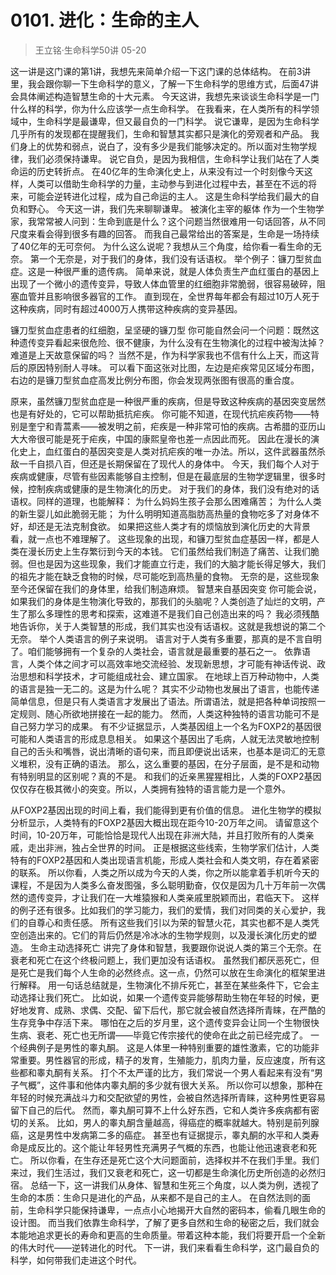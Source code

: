 # 0101. 进化：生命的主人
> 王立铭·生命科学50讲
05-20

这一讲是这门课的第1讲，我想先来简单介绍一下这门课的总体结构。
在前3讲里，我会跟你聊一下生命科学的意义，了解一下生命科学的思维方式，后面47讲会具体阐述构造智慧生命的十大元素。
今天这讲，我想先来谈谈生命科学是一门什么样的科学，你为什么应该学一点生命科学。
在我看来，在人类所有的科学领域中，生命科学是最谦卑，但又最自负的一门科学。
说它谦卑，是因为生命科学几乎所有的发现都在提醒我们，生命和智慧其实都只是演化的旁观者和产品。
我们身上的优势和弱点，说白了，没有多少是我们能够决定的。所以面对生物学规律，我们必须保持谦卑。
说它自负，是因为我相信，生命科学让我们站在了人类命运的历史转折点。
在40亿年的生命演化史上，从来没有过一个时刻像今天这样，人类可以借助生命科学的力量，主动参与到进化过程中去，甚至在不远的将来，可能会逆转进化过程，成为自己命运的主人。
这是生命科学给我们最大的自负和野心。
今天这一讲，我们先来聊聊谦卑。
被演化主宰的躯体
作为一个生物学家，我常常被人问到：生命到底是什么？这个问题当然很难用一句话回答，从不同尺度来看会得到很多有趣的回答。
而我自己最常给出的答案是，生命是一场持续了40亿年的无可奈何。
为什么这么说呢？我想从三个角度，给你看一看生命的无奈。
第一个无奈是，对于我们的身体，我们没有话语权。
举个例子：镰刀型贫血症。这是一种很严重的遗传病。
简单来说，就是人体负责生产血红蛋白的基因上出现了一个微小的遗传变异，导致人体血管里的红细胞非常脆弱，很容易破碎，阻塞血管并且影响很多器官的工作。
直到现在，全世界每年都会有超过10万人死于这种疾病，同时有超过4000万人携带这种疾病的变异基因。

镰刀型贫血症患者的红细胞，呈坚硬的镰刀型
你可能自然会问一个问题：既然这种遗传变异看起来很危险、很不健康，为什么没有在生物演化的过程中被淘汰掉？难道是上天故意保留的吗？
当然不是，作为科学家我也不信有什么上天，而这背后的原因特别耐人寻味。
可以看下面这张对比图，左边是疟疾常见区域分布图，右边的是镰刀型贫血症高发比例分布图，你会发现两张图有很高的重合度。

原来，虽然镰刀型贫血症是一种很严重的疾病，但是导致这种疾病的基因突变居然也是有好处的，它可以帮助抵抗疟疾。
你可能不知道，在现代抗疟疾药物——特别是奎宁和青蒿素——被发明之前，疟疾是一种非常可怕的疾病。古希腊的亚历山大大帝很可能是死于疟疾，中国的康熙皇帝也差一点因此而死。
因此在漫长的演化史上，血红蛋白的基因突变是人类对抗疟疾的唯一办法。所以，这件武器虽然杀敌一千自损八百，但还是长期保留在了现代人的身体中。
今天，我们每个人对于疾病或健康，尽管有些因素能够自主控制，但是在最底层的生物学逻辑里，很多时候，控制疾病或健康的是生物演化的历史。
对于我们的身体，我们没有绝对的话语权。同样的道理，也能解释：
为什么妈妈生孩子会那么困难痛苦；
为什么人类的新生婴儿如此脆弱无能；
为什么明明知道高脂肪高热量的食物吃多了对身体不好，却还是无法克制食欲。
如果把这些人类才有的烦恼放到演化历史的大背景看，就一点也不难理解了。
这些现象的出现，和镰刀型贫血症基因一样，都是人类在漫长历史上生存繁衍到今天的本钱。
它们虽然给我们制造了痛苦、让我们脆弱。但也是因为这些现象，我们才能直立行走，我们的大脑才能长得足够大，我们的祖先才能在缺乏食物的时候，尽可能吃到高热量的食物。
无奈的是，这些现象至今还保留在我们的身体里，给我们制造麻烦。
智慧来自基因突变
你可能会说，如果我们的身体是生物演化导致的，那我们的头脑呢？人类创造了灿烂的文明，产生了那么多理性的思考和探索，这难道不是我们自己创造出来的吗？
我必须残酷地告诉你，关于人类智慧的形成，我们其实也没有话语权。这就是我想说的第二个无奈。
举个人类语言的例子来说明。
语言对于人类有多重要，那真的是不言自明了。咱们能够拥有一个复杂的人类社会，语言就是最重要的基石之一。
依靠语言，人类个体之间才可以高效率地交流经验、发现新思想，才可能有神话传说、政治思想和科学技术，才可能组成社会、建立国家。
在地球上百万种动物中，人类的语言是独一无二的。这是为什么呢？
其实不少动物也发展出了语言，也能传递简单信息，但是只有人类语言才发展出了语法。所谓语法，就是把各种单词按照一定规则、随心所欲地拼接在一起的能力。
然而，人类这种独特的语言功能可不是自己努力学习的成果。
有不少证据显示，人类基因组上一个名为FOXP2的基因很可能和人类语言的形成息息相关。
如果这个基因出了毛病，人就无法灵敏地控制自己的舌头和嘴唇，说出清晰的语句来，而且即便说出话来，也基本是词汇的无意义堆积，没有正确的语法。
那么，这么重要的基因，在分子层面，是不是和动物有特别明显的区别呢？真的不是。
和我们的近亲黑猩猩相比，人类的FOXP2基因仅仅存在极其微小的突变。所以，人类拥有独特的语言能力是一个意外。

从FOXP2基因出现的时间上看，我们能得到更有价值的信息。
进化生物学的模拟分析显示，人类特有的FOXP2基因大概出现在距今10-20万年之间。
请留意这个时间，10-20万年，可能恰恰是现代人出现在非洲大陆，并且打败所有的人类亲戚，走出非洲，独占全世界的时间。
正是根据这些线索，生物学家们估计，人类特有的FOXP2基因和人类出现语言机能，形成人类社会和人类文明，存在着紧密的联系。
所以你看，人类之所以成为今天的人类，你之所以能拿着手机听今天的课程，不是因为人类多么奋发图强，多么聪明勤奋，仅仅是因为几十万年前一次偶然的遗传变异，才让我们在一大堆猿猴和人类亲戚里脱颖而出，君临天下。
这样的例子还有很多。比如我们的学习能力，我们的爱情，我们对同类的关心爱护，我们的自尊心和责任感。
所有这些我们引以为荣的智慧火花，其实也都不是人类凭空创造出来的。它们的背后仍然是冷冰冰的生物学规则，以及漫长演化历史的塑造。
生命主动选择死亡
讲完了身体和智慧，我要跟你说说人类的第三个无奈。在衰老和死亡在这个终极问题上，我们更加没有话语权。
虽然我们都厌恶死亡，但是死亡是我们每个人生命的必然终点。这一点，仍然可以放在生命演化的框架里进行解释。
用一句话总结就是，生物演化不排斥死亡，甚至在某些条件下，它会主动选择让我们死亡。
比如说，如果一个遗传变异能够帮助生物在年轻的时候，更好地发育、成熟、求偶、交配、留下后代，那它就会被自然选择所青睐，在严酷的生存竞争中存活下来。
哪怕在之后的岁月里，这个遗传变异会让同一个生物很快生病、衰老、死亡也无所谓——毕竟它传宗接代的使命在此之前已经完成了。
一个经典例子是男性的睾丸酮。
这是人体里一种特别重要的雄性激素，它的功能非常重要。男性器官的形成，精子的发育，生殖能力，肌肉力量，反应速度，所有这些都和睾丸酮有关系。
打个不太严谨的比方，我们常说一个男人看起来有没有“男子气概”，这件事和他体内睾丸酮的多少就有很大关系。
所以你可以想象，那种在年轻的时候充满战斗力和交配欲望的男性，会被自然选择所青睐，这种男性更容易留下自己的后代。
然而，睾丸酮可算不上什么好东西，它和人类许多疾病都有密切的关系。
比如，男人的睾丸酮含量越高，得癌症的概率就越大。特别是前列腺癌，这是男性中发病第二多的癌症。
甚至也有证据提示，睾丸酮的水平和人类寿命是成反比的。这个能让年轻男性充满男子气概的东西，也能让他迅速衰老和死亡。
所以你看，在生存还是死亡这个大问题面前，选择权并不在我们手里。我们来过，我们生活过，我们又衰老和死亡，这一切都是生命演化历史所创造的必然归宿。
总结一下，这一讲我们从身体、智慧和生死三个角度，以人类为例，透视了生命的本质：生命只是进化的产品，从来都不是自己的主人。
在自然法则的面前，生命科学只能保持谦卑，一点点小心地揭开大自然的密码本，偷看几眼生命的设计图。
而当我们依靠生命科学，了解了更多自然和生命的秘密之后，我们就会本能地追求更长的寿命和更高的生命质量。带着这种本能，我们将要开启一个全新的伟大时代——逆转进化的时代。
下一讲，我们来看看生命科学，这门最自负的科学，如何带我们走进这个时代。